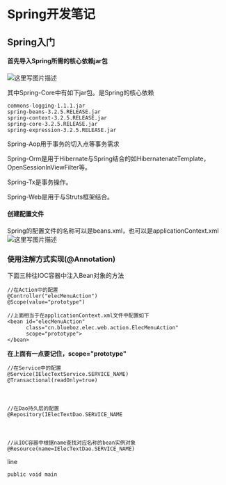 # Spring开发笔记 #
## Spring入门 ##
#### 首先导入Spring所需的核心依赖jar包 ####
 
![这里写图片描述](http://img.blog.csdn.net/20151124220601830)

其中Spring-Core中有如下jar包。是Spring的核心依赖

	commons-logging-1.1.1.jar
	spring-beans-3.2.5.RELEASE.jar
	spring-context-3.2.5.RELEASE.jar
	spring-core-3.2.5.RELEASE.jar
	spring-expression-3.2.5.RELEASE.jar
Spring-Aop用于事务的切入点等事务需求

Spring-Orm是用于Hibernate与Spring结合的如HibernatenateTemplate，OpenSessionInViewFilter等。

Spring-Tx是事务操作。

Spring-Web是用于与Struts框架结合。

#### 创建配置文件 ####
Spring的配置文件的名称可以是beans.xml，也可以是applicationContext.xml
![这里写图片描述](http://img.blog.csdn.net/20151124221828497)

### 使用注解方式实现(@Annotation) ###

	
下面三种往IOC容器中注入Bean对象的方法

	//在Action中的配置
	@Controller("elecMenuAction")
	@Scope(value="prototype")
	
	//上面相当于在applicationContext.xml文件中配置如下	
	<bean id="elecMenuAction"
		  class="cn.blueboz.elec.web.action.ElecMenuAction" 
		  scope="prototype">
	</bean>
**在上面有一点要记住，scope="prototype"**　

	//在Service中的配置
	@Service(IElecTextService.SERVICE_NAME)
	@Transactional(readOnly=true)
　

	//在Dao持久层的配置
	@Repository(IElecTextDao.SERVICE_NAME
　

	//从IOC容器中根据name查找对应名称的bean实例对象
	@Resource(name=IElecTextDao.SERVICE_NAME)

line
	
	public void main